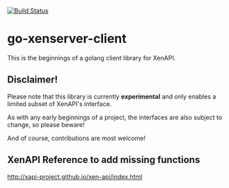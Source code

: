 [![Build Status](https://travis-ci.org/xenserver/go-xenserver-client.svg?branch=master)](https://travis-ci.org/xenserver/go-xenserver-client)

go-xenserver-client
===================

This is the beginnings of a golang client library for XenAPI. 


Disclaimer!
-----------
Please note that this library is currently **experimental** and only
enables a limited subset of XenAPI's interface.

As with any early beginnings of a project, the interfaces are also subject to 
change, so please beware!

And of course, contributions are most welcome!



XenAPI Reference to add missing functions
-----------
http://xapi-project.github.io/xen-api/index.html





